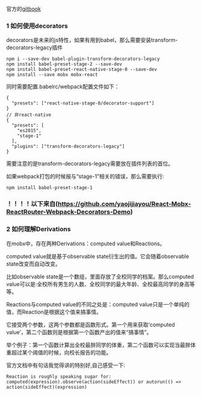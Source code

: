 

官方的[gitbook](https://mobx.js.org/index.html)


### 1 如何使用decorators

decorators是未来的js特性，如果有用到babel，那么需要安装transform-decorators-legacy插件

```
npm i --save-dev babel-plugin-transform-decorators-legacy
npm install babel-preset-stage-2 --save-dev
npm install babel-preset-react-native-stage-0 --save-dev
npm install --save mobx mobx-react
```

同时需要配置.babelrc/webpack配置文件如下：
```
{
  "presets": ["react-native-stage-0/decorator-support"]
}
// 非react-native
{
  "presets": [
    "es2015",
    "stage-1"
  ],
  "plugins": ["transform-decorators-legacy"]
}
```
需要注意的是transform-decorators-legacy需要放在插件列表的首位。

如果webpack打包的时候报与“stage-1”相关的错误，那么需要执行:
```
npm install babel-preset-stage-1
```

###   ！！！！以下来自(https://github.com/yaojijiayou/React-Mobx-ReactRouter-Webpack-Decorators-Demo)
### 2 如何理解Derivations


在mobx中，存在两种Derivations：computed value和Reactions。

computed value就是基于observable state衍生出的值。它会随着observable state改变而自动改变。

比如observable state是一个数组，里面存放了全校同学的档案。那么computed value可以是:全校所有男生的人数、全校同学的最大年龄、全校最高同学的身高等等。

Reactions与computed value的不同之处是：computed value只是一个单纯的值，而Reaction是根据这个值来搞事情。

它接受两个参数，这两个参数都是函数形式。第一个用来获取‘computed value’，第二个函数则是根据第一个函数产出的值来“搞事情”。

举个例子：第一个函数计算出全校最胖同学的体重，第二个函数可以实现当最胖体重超过某个阈值的时候，向校长报告的功能。

官方文档中有句话我觉得讲的特别好,自己感受一下:
```
Reaction is roughly speaking sugar for: computed(expression).observe(action(sideEffect)) or autorun(() => action(sideEffect)(expression)
```

